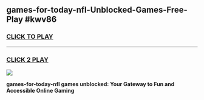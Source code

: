 
## games-for-today-nfl-Unblocked-Games-Free-Play #kwv86
<h3>
<a href="https://us.freeplayer.one?title=games-for-today-nfl&ref=9M">CLICK TO PLAY</a></h3>
<hr>

<h3>
<a href="https://us.freeplayer.one?title=games-for-today-nfl&ref=9M">CLICK 2 PLAY</a>
  
</h3>

<a href="https://us.freeplayer.one?title=games-for-today-nfl&ref=9M"><img src="https://clearcache.store/games.png"></a>


**games-for-today-nfl games unblocked: Your Gateway to Fun and Accessible Online Gaming**
